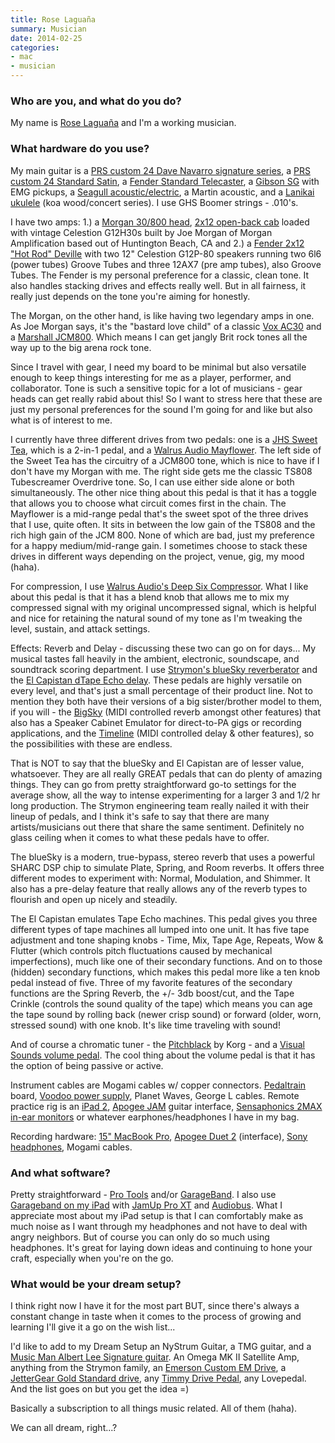 ```yaml
---
title: Rose Laguaña
summary: Musician
date: 2014-02-25
categories:
- mac
- musician
---
```


### Who are you, and what do you do?

My name is [Rose Laguaña](http://roselaguana.com/ "Rose's website.") and I'm a working musician.  

### What hardware do you use?

My main guitar is a [PRS custom 24 Dave Navarro signature series][dave-navarro-signature], a [PRS custom 24 Standard Satin][standard-satin-24], a [Fender Standard Telecaster][standard-telecaster], a [Gibson SG][sg-gothic-morte] with EMG pickups, a [Seagull acoustic/electric][entourage-cw-gt-qi], a Martin acoustic, and a [Lanikai ukulele][ck-c-concert-size] (koa wood/concert series). I use GHS Boomer strings - .010's. 

I have two amps: 1.) a [Morgan 30/800 head][30-800], [2x12 open-back cab][2x12] loaded with vintage Celestion G12H30s built by Joe Morgan of Morgan Amplification based out of Huntington Beach, CA and 2.) a [Fender 2x12 "Hot Rod" Deville][hot-rod-deville-212-iii] with two 12" Celestion G12P-80 speakers running two 6l6 (power tubes) Groove Tubes and three 12AX7 (pre amp tubes), also Groove Tubes. The Fender is my personal preference for a classic, clean tone. It also handles stacking drives and effects really well. But in all fairness, it really just depends on the tone you're aiming for honestly. 

The Morgan, on the other hand, is like having two legendary amps in one. As Joe Morgan says, it's the "bastard love child" of a classic [Vox AC30][ac30] and a [Marshall JCM800][jcm800]. Which means I can get jangly Brit rock tones all the way up to the big arena rock tone.

Since I travel with gear, I need my board to be minimal but also versatile enough to keep things interesting for me as a player, performer, and collaborator. Tone is such a sensitive topic for a lot of musicians - gear heads can get really rabid about this! So I want to stress here that these are just my personal preferences for the sound I'm going for and like but also what is of interest to me. 

I currently have three different drives from two pedals: one is a [JHS Sweet Tea][sweet-tea], which is a 2-in-1 pedal, and a [Walrus Audio Mayflower][mayflower]. The left side of the Sweet Tea has the circuitry of a JCM800 tone, which is nice to have if I don't have my Morgan with me. The right side gets me the classic TS808 Tubescreamer Overdrive tone. So, I can use either side alone or both simultaneously. The other nice thing about this pedal is that it has a toggle that allows you to choose what circuit comes first in the chain. The Mayflower is a mid-range pedal that's the sweet spot of the three drives that I use, quite often. It sits in between the low gain of the TS808 and the rich high gain of the JCM 800. None of which are bad, just my preference for a happy medium/mid-range gain. I sometimes choose to stack these drives in different ways depending on the project, venue, gig, my mood (haha).

For compression, I use [Walrus Audio's Deep Six Compressor][deep-six]. What I like about this pedal is that it has a blend knob that allows me to mix my compressed signal with my original uncompressed signal, which is helpful and nice for retaining the natural sound of my tone as I'm tweaking the level, sustain, and attack settings.  

Effects: Reverb and Delay - discussing these two can go on for days... My musical tastes fall heavily in the ambient, electronic, soundscape, and soundtrack scoring department. I use [Strymon's blueSky reverberator][bluesky] and the [El Capistan dTape Echo delay][el-capistan]. These pedals are highly versatile on every level, and that's just a small percentage of their product line. Not to mention they both have their versions of a big sister/brother model to them, if you will - the [BigSky][bigsky] (MIDI controlled reverb amongst other features) that also has a Speaker Cabinet Emulator for direct-to-PA gigs or recording applications, and the [Timeline][] (MIDI controlled delay & other features), so the possibilities with these are endless.

That is NOT to say that the blueSky and El Capistan are of lesser value, whatsoever. They are all really GREAT pedals that can do plenty of amazing things. They can go from pretty straightforward go-to settings for the average show, all the way to intense experimenting for a larger 3 and 1/2 hr long production. The Strymon engineering team really nailed it with their lineup of pedals, and I think it's safe to say that there are many artists/musicians out there that share the same sentiment. Definitely no glass ceiling when it comes to what these pedals have to offer.

The blueSky is a modern, true-bypass, stereo reverb that uses a powerful SHARC DSP chip to simulate Plate, Spring, and Room reverbs. It offers three different modes to experiment with: Normal, Modulation, and Shimmer. It also has a pre-delay feature that really allows any of the reverb types to flourish and open up nicely and steadily.

The El Capistan emulates Tape Echo machines. This pedal gives you three different types of tape machines all lumped into one unit. It has five tape adjustment and tone shaping knobs - Time, Mix, Tape Age, Repeats, Wow & Flutter (which controls pitch fluctuations caused by mechanical imperfections), much like one of their secondary functions. And on to those (hidden) secondary functions, which makes this pedal more like a ten knob pedal instead of five. Three of my favorite features of the secondary functions are the Spring Reverb, the +/- 3db boost/cut, and the Tape Crinkle (controls the sound quality of the tape) which means you can age the tape sound by rolling back (newer crisp sound) or forward (older, worn, stressed sound) with one knob. It's like time traveling with sound!

And of course a chromatic tuner - the [Pitchblack][] by Korg - and a [Visual Sounds volume pedal][volume]. The cool thing about the volume pedal is that it has the option of being passive or active.

Instrument cables are Mogami cables w/ copper connectors. [Pedaltrain][pedaltrain-1] board, [Voodoo power supply][pedal-power-2-plus], Planet Waves, George L cables. Remote practice rig is an [iPad 2][ipad-2], [Apogee JAM][jam] guitar interface, [Sensaphonics 2MAX in-ear monitors][2max] or whatever earphones/headphones I have in my bag.    

Recording hardware: [15" MacBook Pro][macbook-pro], [Apogee Duet 2][duet-2] (interface), [Sony headphones][mdr-7502], Mogami cables.

### And what software?

Pretty straightforward - [Pro Tools][pro-tools] and/or [GarageBand][]. I also use [Garageband on my iPad][garageband-ios] with [JamUp Pro XT][jamup-pro-xt-ios] and [Audiobus][audiobus-ios]. What I appreciate most about my iPad setup is that I can comfortably make as much noise as I want through my headphones and not have to deal with angry neighbors. But of course you can only do so much using headphones. It's great for laying down ideas and continuing to hone your craft, especially when you're on the go. 

### What would be your dream setup?

I think right now I have it for the most part BUT, since there's always a constant change in taste when it comes to the process of growing and learning I'll give it a go on the wish list... 

I'd like to add to my Dream Setup an NyStrum Guitar, a TMG guitar, and a [Music Man Albert Lee Signature guitar][albert-lee]. An Omega MK II Satellite Amp, anything from the Strymon family, an [Emerson Custom EM Drive][em-drive-transparent-overdrive], a [JetterGear Gold Standard drive][gold-standard], any [Timmy Drive Pedal][timmy-overdrive], any Lovepedal. And the list goes on but you get the idea =)

Basically a subscription to all things music related. All of them (haha).

We can all dream, right...?

[2max]: https://www.sensaphonics.com/2max "In-ear headphones."
[2x12]: http://morganamps.com/cabs/guitar/212-cab/ "An open-back cab for musicians."
[30-800]: https://eddiesguitars.com/morgan-30-800-head-black-cocoa "An amp."
[ac30]: https://en.wikipedia.org/wiki/Vox_AC30 "An amp."
[albert-lee]: https://www.music-man.com/instruments/guitars/albert-lee "An electric guitar."
[audiobus-ios]: https://itunes.apple.com/us/app/audiobus/id558513570 "An app for routing audio between other apps."
[bigsky]: https://www.strymon.net/bigsky/ "A reverb pedal."
[bluesky]: https://www.strymon.net/products/bluesky/ "A reverb pedal."
[ck-c-concert-size]: http://lanikaiukuleles.com/laniblog/ukuleles/curly-koa-series/ck-c-concert-size-ukulele/ "A ukulele."
[dave-navarro-signature]: https://www.prsguitars.com/navarro/ "An electric guitar."
[deep-six]: http://walrusaudio.com/shop/deep-six/ "A compressor."
[duet-2]: https://www.apogeedigital.com/products/duet-2 "An audio interface for the Mac."
[el-capistan]: https://www.strymon.net/products/elcapistan/ "An effects pedal."
[em-drive-transparent-overdrive]: https://emersoncustomguitars.bigcartel.com/product/em-drive-od-pedal "A guitar pedal."
[entourage-cw-gt-qi]: http://www.seagullguitars.com/seagull_entour_rustic_cw_gt.html "An electric guitar."
[garageband-ios]: https://itunes.apple.com/us/app/garageband/id408709785 "A music creation app."
[garageband]: https://www.apple.com/mac/garageband/ "An audio recording and editing tool for the Mac."
[gold-standard]: http://jettergear.com/portfolio/gold-standard-3 "A guitar pedal."
[hot-rod-deville-212-iii]: https://www.fender.com/series/hot-rod/hot-rod-deville-212-iii-120v-black/ "An amp."
[ipad-2]: https://www.apple.com/ipad/ "A tablet device."
[jam]: https://www.apogeedigital.com/products/jam "A guitar interface for GarageBand."
[jamup-pro-xt-ios]: https://itunes.apple.com/us/app/jamup-pro-xt-amp-effects-processor/id454702113 "An effects processor app."
[jcm800]: https://en.wikipedia.org/wiki/Marshall_JCM800 "An amp."
[macbook-pro]: https://www.apple.com/macbook-pro/ "A laptop."
[mayflower]: http://walrusaudio.com/shop/mayflower/ "A guitar pedal."
[mdr-7502]: http://store.sony.com/professional-studio-headphones-zid27-MDR7502/cat-27-catid-All-Over-Head-Headphones "Studio-quality headphones."
[pedal-power-2-plus]: http://www.voodoolab.com/pedalpower_2.htm "A power box for guitar pedals."
[pedaltrain-1]: http://www.pedaltrain.com/products/pedalboards/pedaltrain_1.php "A board for holding guitar pedals."
[pitchblack]: https://www.korg.com/us/products/tuners/pitchblack/ "A chromatic guitar tuner."
[pro-tools]: https://www.avid.com/US/products/Pro-Tools-8-Software "Audio editing and processing software."
[sg-gothic-morte]: http://www2.gibson.com/Products/Electric-Guitars/SG/Gibson-USA/SG-Gothic-Morte.aspx "An electric guitar."
[standard-satin-24]: https://www.prsguitars.com/standardsatin/ "An electric guitar."
[standard-telecaster]: https://www.fender.com/guitars/telecaster/standard-telecaster-maple-fingerboard-arctic-white-no-bag/ "An electric guitar."
[sweet-tea]: https://www.jhspedals.com/products/guitar-pedals/sweet-tea/ "A guitar pedal."
[timeline]: https://www.strymon.net/timeline/ "An effects pedal."
[timmy-overdrive]: https://www.rogueguitarshop.com/Paul-Cochrane-Timmy-Overdrive-p/rgs-pc-tmy.htm "A guitar pedal."
[volume]: https://visualsound.net/visual-volume/ "A volume pedal."
